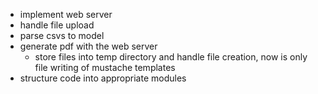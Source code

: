 * implement web server
* handle file upload
* parse csvs to model
* generate pdf with the web server
  * store files into temp directory and handle file creation, now is only file writing of mustache templates
* structure code into appropriate modules